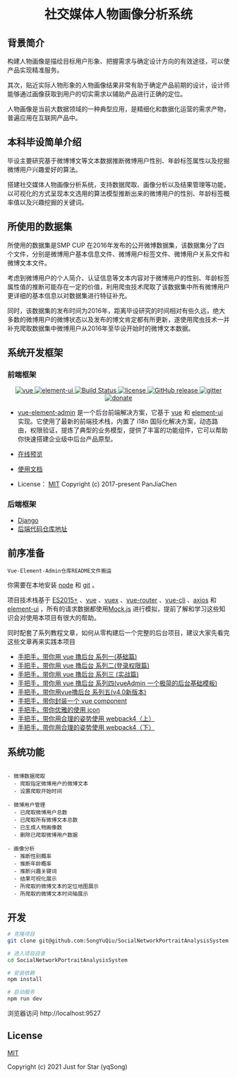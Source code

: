 <h1 align="center">
社交媒体人物画像分析系统
</h1>

## 背景简介
构建人物画像是描绘目标用户形象、把握需求与确定设计方向的有效途径，可以使产品实现精准服务。

其次，贴近实际人物形象的人物画像结果非常有助于确定产品前期的设计，设计师能够通过画像获取到用户的切实需求以辅助产品进行正确的定位。

人物画像是当前大数据领域的一种典型应用，是精细化和数据化运营的需求产物，普遍应用在互联网产品中。

## 本科毕设简单介绍
毕设主要研究基于微博博文等文本数据推断微博用户性别、年龄标签属性以及挖掘微博用户兴趣爱好的算法。

搭建社交媒体人物画像分析系统，支持数据爬取、画像分析以及结果管理等功能，以可视化的方式呈现本文选用的算法模型推断出来的微博用户的性别、年龄标签概率值以及兴趣挖掘的关键词。

## 所使用的数据集
所使用的数据集是SMP CUP 在2016年发布的公开微博数据集，该数据集分了四个文件，分别是微博用户基本信息文件、微博用户标签文件、微博用户关系文件和微博文本文件。

考虑到微博用户的个人简介、认证信息等文本内容对于微博用户的性别、年龄标签属性值的推断可能存在一定的价值，利用爬虫技术爬取了该数据集中所有微博用户更详细的基本信息以对数据集进行特征补充。

同时，该数据集的发布时间为2016年，距离毕设研究的时间相对有些久远，绝大多数的微博用户的微博状态以及发布的博文肯定都有所更新，遂使用爬虫技术一并补充爬取数据集中微博用户从2016年至毕设开始时的微博文本数据。

## 系统开发框架
### 前端框架
<p align="center">
  <a href="https://github.com/vuejs/vue">
    <img src="https://img.shields.io/badge/vue-2.6.10-brightgreen.svg" alt="vue">
  </a>
  <a href="https://github.com/ElemeFE/element">
    <img src="https://img.shields.io/badge/element--ui-2.7.0-brightgreen.svg" alt="element-ui">
  </a>
  <a href="https://travis-ci.org/PanJiaChen/vue-element-admin" rel="nofollow">
    <img src="https://travis-ci.org/PanJiaChen/vue-element-admin.svg?branch=master" alt="Build Status">
  </a>
  <a href="https://github.com/PanJiaChen/vue-element-admin/blob/master/LICENSE">
    <img src="https://img.shields.io/github/license/mashape/apistatus.svg" alt="license">
  </a>
  <a href="https://github.com/PanJiaChen/vue-element-admin/releases">
    <img src="https://img.shields.io/github/release/PanJiaChen/vue-element-admin.svg" alt="GitHub release">
  </a>
  <a href="https://gitter.im/vue-element-admin/discuss">
    <img src="https://badges.gitter.im/Join%20Chat.svg" alt="gitter">
  </a>
  <a href="https://panjiachen.github.io/vue-element-admin-site/donate">
    <img src="https://img.shields.io/badge/%24-donate-ff69b4.svg" alt="donate">
  </a>
</p>

- [vue-element-admin](https://panjiachen.github.io/vue-element-admin) 是一个后台前端解决方案，它基于 [vue](https://github.com/vuejs/vue) 和 [element-ui](https://element.eleme.io/#/zh-CN/component/installation) 实现。它使用了最新的前端技术栈，内置了 i18n 国际化解决方案，动态路由，权限验证，提炼了典型的业务模型，提供了丰富的功能组件，它可以帮助你快速搭建企业级中后台产品原型。

- [在线预览](https://panjiachen.github.io/vue-element-admin)

- [使用文档](https://panjiachen.github.io/vue-element-admin-site/zh/)

- License： [MIT](https://github.com/PanJiaChen/vue-element-admin/blob/master/LICENSE)
Copyright (c) 2017-present PanJiaChen

### 后端框架
- [Django](https://www.djangoproject.com/)
- [后端代码仓库地址](https://github.com/zhangjie1982/SocialNetworkPortraitAnalysisSystemBackCode)

## 前序准备
`Vue-Element-Admin仓库README文件搬运`

你需要在本地安装 [node](http://nodejs.org/) 和 [git](https://git-scm.com/) 。

项目技术栈基于 [ES2015+](http://es6.ruanyifeng.com/) 、[vue](https://cn.vuejs.org/index.html) 、[vuex](https://vuex.vuejs.org/zh-cn/) 、[vue-router](https://router.vuejs.org/zh-cn/) 、[vue-cli](https://github.com/vuejs/vue-cli) 、[axios](https://github.com/axios/axios) 和 [element-ui](https://github.com/ElemeFE/element) ，所有的请求数据都使用[Mock.js](https://github.com/nuysoft/Mock) 进行模拟，提前了解和学习这些知识会对使用本项目有很大的帮助。

同时配套了系列教程文章，如何从零构建后一个完整的后台项目，建议大家先看完这些文章再来实践本项目

- [手把手，带你用 vue 撸后台 系列一(基础篇)](https://juejin.im/post/59097cd7a22b9d0065fb61d2)
- [手把手，带你用 vue 撸后台 系列二(登录权限篇)](https://juejin.im/post/591aa14f570c35006961acac)
- [手把手，带你用 vue 撸后台 系列三 (实战篇)](https://juejin.im/post/593121aa0ce4630057f70d35)
- [手把手，带你用 vue 撸后台 系列四(vueAdmin 一个极简的后台基础模板)](https://juejin.im/post/595b4d776fb9a06bbe7dba56)
- [手把手，带你用vue撸后台 系列五(v4.0新版本)](https://juejin.im/post/5c92ff94f265da6128275a85)
- [手把手，带你封装一个 vue component](https://segmentfault.com/a/1190000009090836)
- [手把手，带你优雅的使用 icon](https://juejin.im/post/59bb864b5188257e7a427c09)
- [手把手，带你用合理的姿势使用 webpack4（上）](https://juejin.im/post/5b56909a518825195f499806)
- [手把手，带你用合理的姿势使用 webpack4（下）](https://juejin.im/post/5b5d6d6f6fb9a04fea58aabc)

## 系统功能

```

- 微博数据爬取
  - 爬取指定微博用户的微博文本
  - 设置爬取开始时间

- 微博用户管理
  - 已爬取微博用户总数
  - 已爬取所有微博文本总数
  - 已生成人物画像数
  - 删除已爬取微博用户数据

- 画像分析
  - 推断性别概率
  - 推断年龄概率
  - 推断兴趣关键词
  - 结果可视化展示
  - 所爬取的微博文本的定位地图展示
  - 所爬取的微博文本时间轴展示

```

## 开发

```bash
# 克隆项目
git clone git@github.com:SongYuQiu/SocialNetworkPortraitAnalysisSystem.git

# 进入项目目录
cd SocialNetworkPortraitAnalysisSystem

# 安装依赖
npm install

# 启动服务
npm run dev
```

浏览器访问 http://localhost:9527

## License
[MIT](https://github.com/SongYuQiu/Social-Network-Portrait-Analysis-System/blob/master/LICENSE) 

Copyright (c) 2021 Just for Star (yqSong)
